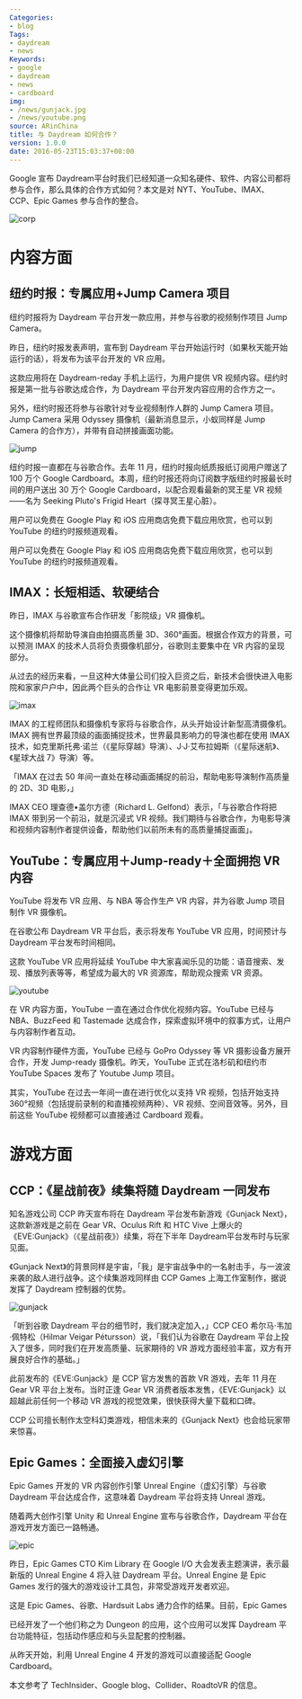 ```yaml
---
Categories:
- blog
Tags:
- daydream
- news
Keywords:
- google
- daydream
- news
- cardboard
img:
- /news/gunjack.jpg
- /news/youtube.png
source: ARinChina
title: 与 Daydream 如何合作？
version: 1.0.0
date: 2016-05-23T15:03:37+08:00
---
```


Google 宣布 Daydream平台时我们已经知道一众知名硬件、软件、内容公司都将参与合作，那么具体的合作方式如何？本文是对 NYT、YouTube、IMAX、CCP、Epic Games 参与合作的整合。

![corp](/news/dd-corp.png)

# 内容方面

## 纽约时报：专属应用+Jump Camera 项目

纽约时报将为 Daydream 平台开发一款应用，并参与谷歌的视频制作项目 Jump Camera。

昨日，纽约时报发表声明，宣布到 Daydream 平台开始运行时（如果秋天能开始运行的话），将发布为该平台开发的 VR 应用。

这款应用将在 Daydream-reday 手机上运行，为用户提供 VR 视频内容。纽约时报是第一批与谷歌达成合作，为 Daydream 平台开发内容应用的合作方之一。

另外，纽约时报还将参与谷歌针对专业视频制作人群的 Jump Camera 项目。Jump Camera 采用 Odyssey 摄像机（最新消息显示，小蚁同样是 Jump Camera 的合作方），并带有自动拼接画面功能。

![jump](/news/jump-site.png)

纽约时报一直都在与谷歌合作。去年 11 月，纽约时报向纸质报纸订阅用户赠送了 100 万个 Google Cardboard。本周，纽约时报还将向订阅数字版纽约时报最长时间的用户送出 30 万个 Google Cardboard，以配合观看最新的冥王星 VR 视频——名为 Seeking Pluto's Frigid Heart（探寻冥王星心脏）。

用户可以免费在 Google Play 和 iOS 应用商店免费下载应用欣赏，也可以到 YouTube 的纽约时报频道观看。

用户可以免费在 Google Play 和 iOS 应用商店免费下载应用欣赏，也可以到 YouTube 的纽约时报频道观看。

## IMAX：长短相适、软硬结合

昨日，IMAX 与谷歌宣布合作研发「影院级」VR 摄像机。

这个摄像机将帮助导演自由拍摄高质量 3D、360°画面。根据合作双方的背景，可以预测 IMAX 的技术人员将负责摄像机部分，谷歌则主要集中在 VR 内容的呈现部分。

从过去的经历来看，一旦这种大体量公司们投入巨资之后，新技术会很快进入电影院和家家户户中，因此两个巨头的合作让 VR 电影前景变得更加乐观。

![imax](/news/imax.jpg)

IMAX 的工程师团队和摄像机专家将与谷歌合作，从头开始设计新型高清摄像机。IMAX 拥有世界最顶级的画面捕捉技术，世界最具影响力的导演也都在使用 IMAX 技术，如克里斯托弗·诺兰（《星际穿越》导演）、J·J·艾布拉姆斯（《星际迷航》、《星球大战 7》导演）等。

「IMAX 在过去 50 年间一直处在移动画面捕捉的前沿，帮助电影导演制作高质量的 2D、3D 电影，」

IMAX CEO 理查德•盖尔方德（Richard L. Gelfond）表示，「与谷歌合作将把 IMAX 带到另一个前沿，就是沉浸式 VR 视频。我们期待与谷歌合作，为电影导演和视频内容制作者提供设备，帮助他们以前所未有的高质量捕捉画面」。

## YouTube：专属应用＋Jump-ready＋全面拥抱 VR 内容

YouTube 将发布 VR 应用、与 NBA 等合作生产 VR 内容，并为谷歌 Jump 项目制作 VR 摄像机。

在谷歌公布 Daydream VR 平台后，表示将发布 YouTube VR 应用，时间预计与 Daydream 平台发布时间相同。

这款 YouTube VR 应用将延续 YouTube 中大家喜闻乐见的功能：语音搜索、发现、播放列表等等，希望成为最大的 VR 资源库，帮助观众搜索 VR 资源。

![youtube](/news/youtube.png)

在 VR 内容方面，YouTube 一直在通过合作优化视频内容。YouTube 已经与 NBA、BuzzFeed 和 Tastemade 达成合作，探索虚拟环境中的叙事方式，让用户与内容制作者互动。

VR 内容制作硬件方面，YouTube 已经与 GoPro Odyssey 等 VR 摄影设备方展开合作，开发 Jump-ready 摄像机。昨天，YouTube 正式在洛杉矶和纽约市 YouTube Spaces 发布了 Youtube Jump 项目。

其实，YouTube 在过去一年间一直在进行优化以支持 VR 视频，包括开始支持 360°视频（包括提前录制的和直播视频两种）、VR 视频、空间音效等。另外，目前这些 YouTube 视频都可以直接通过 Cardboard 观看。

# 游戏方面

## CCP：《星战前夜》续集将随 Daydream 一同发布

知名游戏公司 CCP 昨天宣布将在 Daydream 平台发布新游戏《Gunjack Next》，这款新游戏是之前在 Gear VR、Oculus Rift 和 HTC Vive 上爆火的《EVE:Gunjack》（《星战前夜》）续集，将在下半年 Daydream平台发布时与玩家见面。

《Gunjack Next》的背景同样是宇宙，「我」是宇宙战争中的一名射击手，与一波波来袭的敌人进行战争。这个续集游戏同样由 CCP Games 上海工作室制作，据说发挥了 Daydream 控制器的优势。

![gunjack](/news/gunjack.jpg)

「听到谷歌 Daydream 平台的细节时，我们就决定加入，」CCP CEO 希尔马·韦加·佩特松（Hilmar Veigar Pétursson）说，「我们认为谷歌在 Daydream 平台上投入了很多，同时我们在开发高质量、玩家期待的 VR 游戏方面经验丰富，双方有开展良好合作的基础。」

此前发布的《EVE:Gunjack》是 CCP 官方发售的首款 VR 游戏，去年 11 月在 Gear VR 平台上发布。当时正逢 Gear VR 消费者版本发售，《EVE:Gunjack》以超越此前任何一个移动 VR 游戏的视觉效果，很快获得大量下载和口碑。

CCP 公司擅长制作太空科幻类游戏，相信未来的《Gunjack Next》也会给玩家带来惊喜。

## Epic Games：全面接入虚幻引擎

Epic Games 开发的 VR 内容创作引擎 Unreal Engine（虚幻引擎）与谷歌 Daydream 平台达成合作，这意味着 Daydream 平台将支持 Unreal 游戏。

随着两大创作引擎 Unity 和 Unreal Engine 宣布与谷歌合作，Daydream 平台在游戏开发方面已一路畅通。

![epic](/news/epic.jpg)

昨日，Epic Games CTO Kim Library 在 Google I/O 大会发表主题演讲，表示最新版的 Unreal Engine 4 将入驻 Daydream 平台。Unreal Engine 是 Epic Games 发行的强大的游戏设计工具包，非常受游戏开发者欢迎。

这是 Epic Games、谷歌、Hardsuit Labs 通力合作的结果。目前，Epic Games

已经开发了一个他们称之为 Dungeon 的应用，这个应用可以发挥 Daydream 平台功能特征，包括动作感应和与头显配套的控制器。

从昨天开始，利用 Unreal Engine 4 开发的游戏可以直接适配 Google Cardboard。

本文参考了 TechInsider、Google blog、Collider、RoadtoVR 的信息。
